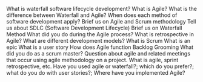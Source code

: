 What is waterfall software lifecycle development?
What is Agile? What is the difference between Waterfall and Agile?
When does each method of software development apply?
Brief us on Agile and Scrum methodology
Tell us about SDLC (Software Development Lifecycle)
Brief us on Waterfall Method
What did you do during the Agile process?
What is retrospective in Agile?
What are different development models?
What is Scrum
What is an epic
What is a user story
How does Agile function
Backlog Grooming 
What did you do as a scrum master?
Question about agile and related meetings that occur using agile methodology on a project.
 What is agile, sprint retrospective, etc.
 Have you used agile or waterfall?; which do you prefer?;
 what do you do with user stories?;
Where have you implemented Agile?
